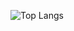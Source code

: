 ![Top Langs](https://github-readme-stats.vercel.app/api/top-langs/?username=JacobASeverson&layout=compact)
